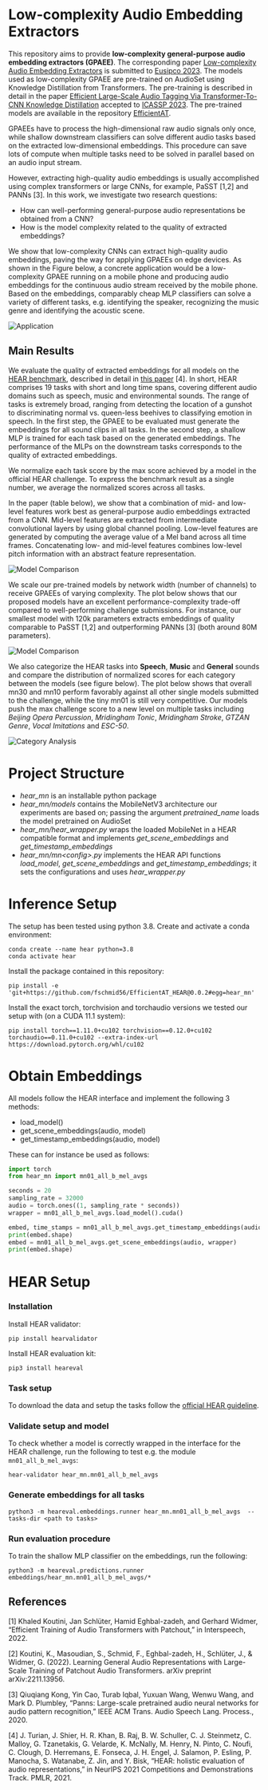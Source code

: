 # Low-complexity Audio Embedding Extractors

This repository aims to provide **low-complexity general-purpose audio embedding extractors (GPAEE)**.
The corresponding paper [Low-complexity Audio Embedding Extractors](https://arxiv.org/pdf/2303.01879.pdf) is submitted to
[Eusipco 2023](https://eusipco2023.org/). The models used as low-complexity GPAEE are pre-trained on AudioSet using Knowledge
Distillation from Transformers. The pre-training is described in detail in the paper 
[Efficient Large-Scale Audio Tagging Via Transformer-To-CNN Knowledge Distillation](https://arxiv.org/pdf/2211.04772.pdf) 
accepted to [ICASSP 2023](https://2023.ieeeicassp.org/). The pre-trained models are available in the repository [EfficientAT](https://github.com/fschmid56/EfficientAT).

GPAEEs have to process the high-dimensional raw audio signals only once,
while shallow downstream classifiers can solve different audio tasks based on the extracted low-dimensional embeddings. 
This procedure can save lots of compute when multiple tasks need to be solved in parallel based on an audio input stream.

However, extracting high-quality audio embeddings is usually accomplished using complex transformers or large CNNs, 
for example, PaSST [1,2] and PANNs [3]. In this work, we investigate two research questions:

* How can well-performing general-purpose audio representations be obtained from a CNN?
* How is the model complexity related to the quality of extracted embeddings?

We show that low-complexity CNNs can extract high-quality audio embeddings, paving the way for applying GPAEEs
on edge devices. As shown in the Figure below, a concrete application would be a low-complexity GPAEE running on a mobile phone
and producing audio embeddings for the continuous audio stream received by the mobile phone. Based on the embeddings, 
comparably cheap MLP classifiers can solve a variety of different tasks, e.g. identifying the speaker, recognizing the music genre 
and identifying the acoustic scene.

![Application](/images/mobile.png)

## Main Results

We evaluate the quality of extracted embeddings for all models on the [HEAR benchmark](https://hearbenchmark.com/), 
described in detail in [this paper](https://arxiv.org/pdf/2203.03022.pdf) [4]. In short, HEAR comprises 19 tasks with short and
long time spans, covering different audio domains such as speech, music and environmental sounds. The range of tasks is 
extremely broad, ranging from detecting the location of a gunshot to discriminating normal vs. queen-less beehives to 
classifying emotion in speech. In the first step, the GPAEE to be evaluated must generate the embeddings for all sound clips
in all tasks. In the second step, a shallow MLP is trained for each task based on the generated embeddings. The performance
of the MLPs on the downstream tasks corresponds to the quality of extracted embeddings.

We normalize each task score by the max score achieved by a model in the official HEAR challenge. To express the benchmark
result as a single number, we average the normalized scores across all tasks.

In the paper (table below), we show that a combination of mid- and low-level features work best as general-purpose audio
embeddings extracted from a CNN. Mid-level features are extracted from intermediate convolutional layers by using global channel
pooling. Low-level features are generated by computing the average value of a Mel band across all time frames. Concatenating
low- and mid-level features combines low-level pitch information with an abstract feature representation.

![Model Comparison](/images/features.png)

We scale our pre-trained models by network width (number of channels) to receive GPAEEs of varying complexity. The plot below
shows that our proposed models have an excellent performance-complexity trade-off compared to well-performing challenge submissions.
For instance, our smallest model with 120k parameters extracts embeddings of quality comparable to PaSST [1,2] and 
outperforming PANNs [3] (both around 80M parameters).

![Model Comparison](/images/model_comp.png)

We also categorize the HEAR tasks into **Speech**, **Music** and **General** sounds and compare the distribution of normalized scores for each category between
the models (see figure below). The plot below shows that overall mn30 and mn10 perform favorably against all other single models
submitted to the challenge, while the tiny mn01 is still very competitive. Our models push the max challenge score to a new
level on multiple tasks including *Beijing Opera Percussion*, *Mridingham Tonic*, *Mridingham Stroke*, *GTZAN Genre*,
*Vocal Imitations* and *ESC-50*.

![Category Analysis](/images/category_analysis.png)

# Project Structure

* *hear_mn* is an installable python package
* *hear_mn/models* contains the MobileNetV3 architecture our experiments are based on; passing the argument 
*pretrained_name* loads the model pretrained on AudioSet
* *hear_mn/hear_wrapper.py* wraps the loaded MobileNet in a HEAR compatible format and implements *get_scene_embeddings* 
and *get_timestamp_embeddings*
* *hear_mn/mn\<config\>.py* implements the HEAR API functions *load_model*, *get_scene_embeddings* 
and *get_timestamp_embeddings*; it sets the configurations and uses *hear_wrapper.py*  

# Inference Setup

The setup has been tested using python 3.8. Create and activate a conda environment:

```
conda create --name hear python=3.8
conda activate hear
```

Install the package contained in this repository: 

```
pip install -e 'git+https://github.com/fschmid56/EfficientAT_HEAR@0.0.2#egg=hear_mn' 
```

Install the exact torch, torchvision and torchaudio versions we tested our setup with (on a CUDA 11.1 system):

```
pip install torch==1.11.0+cu102 torchvision==0.12.0+cu102 torchaudio==0.11.0+cu102 --extra-index-url https://download.pytorch.org/whl/cu102
```

# Obtain Embeddings

All models follow the HEAR interface and implement the following 3 methods:

* load_model() 
* get_scene_embeddings(audio, model)
* get_timestamp_embeddings(audio, model)

These can for instance be used as follows:

```python
import torch
from hear_mn import mn01_all_b_mel_avgs

seconds = 20
sampling_rate = 32000
audio = torch.ones((1, sampling_rate * seconds))
wrapper = mn01_all_b_mel_avgs.load_model().cuda()

embed, time_stamps = mn01_all_b_mel_avgs.get_timestamp_embeddings(audio, wrapper)
print(embed.shape)
embed = mn01_all_b_mel_avgs.get_scene_embeddings(audio, wrapper)
print(embed.shape)
```


# HEAR Setup
### Installation

Install HEAR validator:

```
pip install hearvalidator
```

Install HEAR evaluation kit:

```
pip3 install heareval
```



### Task setup

To download the data and setup the tasks follow the [official HEAR guideline](https://hearbenchmark.com/hear-tasks.html).

### Validate setup and model

To check whether a model is correctly wrapped in the interface for the HEAR challenge, run the following to test e.g. the 
module `mn01_all_b_mel_avgs`:

```
hear-validator hear_mn.mn01_all_b_mel_avgs
```

### Generate embeddings for all tasks

```
python3 -m heareval.embeddings.runner hear_mn.mn01_all_b_mel_avgs  --tasks-dir <path to tasks>
```

###  Run evaluation procedure

To train the shallow MLP classifier on the embeddings, run the following:

```
python3 -m heareval.predictions.runner embeddings/hear_mn.mn01_all_b_mel_avgs/*
```


## References

[1] Khaled Koutini, Jan Schlüter, Hamid Eghbal-zadeh, and Gerhard Widmer, “Efficient Training of Audio Transformers with Patchout,” in Interspeech, 2022.

[2] Koutini, K., Masoudian, S., Schmid, F., Eghbal-zadeh, H., Schlüter, J., & Widmer, G. (2022). Learning General Audio Representations with Large-Scale Training of Patchout Audio Transformers. arXiv preprint arXiv:2211.13956.

[3] Qiuqiang Kong, Yin Cao, Turab Iqbal, Yuxuan Wang, Wenwu Wang, and Mark D. Plumbley, “Panns: Large-scale pretrained audio neural networks for audio pattern recognition,” IEEE ACM Trans. Audio Speech Lang. Process., 2020.

[4] J. Turian, J. Shier, H. R. Khan, B. Raj, B. W. Schuller, C. J. Steinmetz,
C. Malloy, G. Tzanetakis, G. Velarde, K. McNally, M. Henry, N. Pinto,
C. Noufi, C. Clough, D. Herremans, E. Fonseca, J. H. Engel, J. Salamon,
P. Esling, P. Manocha, S. Watanabe, Z. Jin, and Y. Bisk, “HEAR: holistic
evaluation of audio representations,” in NeurIPS 2021 Competitions and
Demonstrations Track. PMLR, 2021.